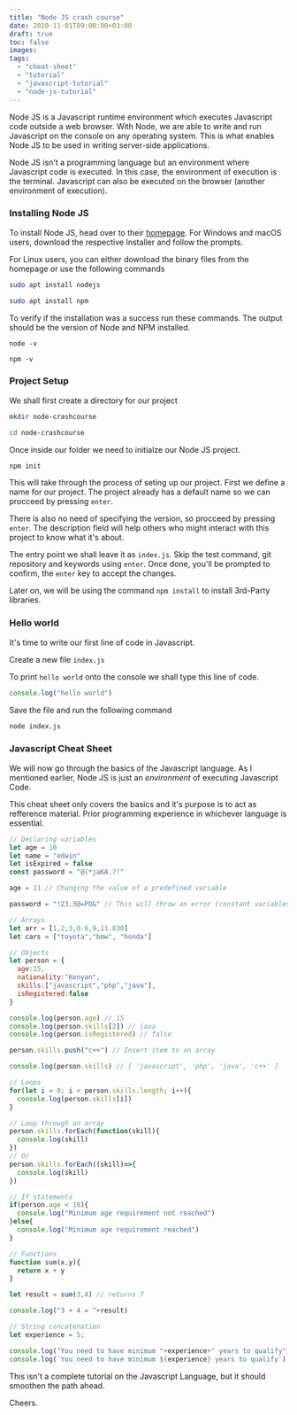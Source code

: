 ```yaml
---
title: "Node JS crash course"
date: 2020-11-01T09:00:00+03:00
draft: true
toc: false
images:
tags:
  - "cheat-sheet"
  - "tutorial"
  - "javascript-tutorial"
  - "node-js-tutorial"
---
```


Node JS is a Javascript runtime environment which executes Javascript code outside a web browser. With Node, we are able to write and run Javascript on the console on any operating system. This is what enables Node JS to be used in writing server-side applications.

Node JS isn't a programming language but an environment where Javascript code is executed. In this case, the environment of execution is the terminal. Javascript can also be executed on the browser (another environment of execution).


### Installing Node JS

To install Node JS, head over to their [homepage](https://nodejs.org/en/download/). For Windows and macOS users, download the respective Installer and follow the prompts.

For Linux users, you can either download the binary files from the homepage or use the following commands

```bash
sudo apt install nodejs
```
```bash
sudo apt install npm
```

To verify if the installation was a success run these commands. The output should be the version of Node and NPM installed.

```
node -v 
```

```
npm -v
```

### Project Setup
We shall first create a directory for our project

```bash 
mkdir node-crashcourse

cd node-crashcourse
```

Once inside our folder we need to initialze our Node JS project.

```bash
npm init
```

 This will take through the process of seting up our project. First we define a name for our project. The project already has a default name so we can procceed by pressing `enter`.

 There is also no need of specifying the version, so procceed by pressing `enter`. The description field will help others who might interact with this project to know what it's about.

 The entry point we shall leave it as `index.js`. Skip the test command, git repository and keywords using `enter`. Once done, you'll be prompted to confirm, the `enter` key to accept the changes. 
 
 Later on, we will be using the command `npm install` to install 3rd-Party libraries.


### Hello world

It's time to write our first line of code in Javascript.

Create a new file `index.js`

To print `hello world` onto the console we shall type this line of code.

```Javascript
console.log("hello world")
```

Save the file and run the following command

```bash
node index.js
```

### Javascript Cheat Sheet

We will now go through the basics of the Javascript language. As I mentioned earlier, Node JS is just an *environment* of executing Javascript Code.

This cheat sheet only covers the basics and it's purpose is to act as refference material. Prior programming experience in whichever language is essential.

```javascript
// Declaring variables
let age = 10
let name = "edwin"
let isExpired = false
const password = "@(*jaKA.?!"

age = 11 // Changing the value of a predefined variable

password = "!23.3@=PO&" // This will throw an error (constant variables can not be changed)

// Arrays
let arr = [1,2,3,0.6,9,11.830]
let cars = ["toyota","bmw", "honda"]

// Objects
let person = {
  age:15,
  nationality:"Kenyan",
  skills:["javascript","php","java"],
  isRegistered:false
}

console.log(person.age) // 15
console.log(person.skills[2]) // java
console.log(person.isRegistered) // false

person.skills.push("c++") // Insert item to an array

console.log(person.skills) // [ 'javascript', 'php', 'java', 'c++' ]

// Loops
for(let i = 0; i < person.skills.length; i++){
  console.log(person.skills[i])
}

// Loop through an array
person.skills.forEach(function(skill){
  console.log(skill)
})
// Or
person.skills.forEach((skill)=>{
  console.log(skill)
})

// If statements
if(person.age < 18){
  console.log("Minimum age requirement not reached")
}else{
  console.log("Minimum age requirement reached")
}

// Functions
function sum(x,y){
  return x + y
}

let result = sum(3,4) // returns 7

console.log("3 + 4 = "+result)

// String concatenation
let experience = 5;

console.log("You need to have minimum "+experience+" years to qualify")
console.log(`You need to have minimum ${experience} years to qualify`)
```

This isn't a complete tutorial on the Javascript Language, but it should smoothen the path ahead. 

Cheers.